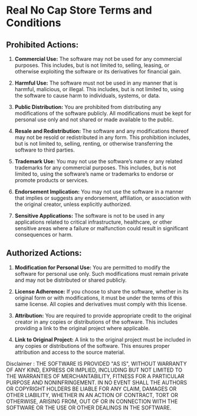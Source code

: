 # Real No Cap Store Terms and Conditions

## Prohibited Actions:
1. **Commercial Use:** The software may not be used for any commercial purposes. This includes, but is not limited to, selling, leasing, or otherwise exploiting the software or its derivatives for financial gain.

2. **Harmful Use:** The software must not be used in any manner that is harmful, malicious, or illegal. This includes, but is not limited to, using the software to cause harm to individuals, systems, or data.

3. **Public Distribution:** You are prohibited from distributing any modifications of the software publicly. All modifications must be kept for personal use only and not shared or made available to the public.

4. **Resale and Redistribution:** The software and any modifications thereof may not be resold or redistributed in any form. This prohibition includes, but is not limited to, selling, renting, or otherwise transferring the software to third parties.

5. **Trademark Use:** You may not use the software’s name or any related trademarks for any commercial purposes. This includes, but is not limited to, using the software’s name or trademarks to endorse or promote products or services.

6. **Endorsement Implication:** You may not use the software in a manner that implies or suggests any endorsement, affiliation, or association with the original creator, unless explicitly authorized.

7. **Sensitive Applications:** The software is not to be used in any applications related to critical infrastructure, healthcare, or other sensitive areas where a failure or malfunction could result in significant consequences or harm.

## Authorized Actions:

1. **Modification for Personal Use:** You are permitted to modify the software for personal use only. Such modifications must remain private and may not be distributed or shared publicly.

2. **License Adherence:** If you choose to share the software, whether in its original form or with modifications, it must be under the terms of this same license. All copies and derivatives must comply with this license.

3. **Attribution:** You are required to provide appropriate credit to the original creator in any copies or distributions of the software. This includes providing a link to the original project where applicable.

4. **Link to Original Project:** A link to the original project must be included in any copies or distributions of the software. This ensures proper attribution and access to the source material.

Disclaimer :
THE SOFTWARE IS PROVIDED "AS IS", WITHOUT WARRANTY OF ANY KIND, EXPRESS OR IMPLIED, INCLUDING BUT NOT LIMITED TO THE
WARRANTIES OF MERCHANTABILITY, FITNESS FOR A PARTICULAR PURPOSE AND NONINFRINGEMENT. IN NO EVENT SHALL THE AUTHORS
OR COPYRIGHT HOLDERS BE LIABLE FOR ANY CLAIM, DAMAGES OR OTHER LIABILITY, WHETHER IN AN ACTION OF CONTRACT, TORT
OR OTHERWISE, ARISING FROM, OUT OF OR IN CONNECTION WITH THE SOFTWARE OR THE USE OR OTHER DEALINGS IN THE SOFTWARE.
